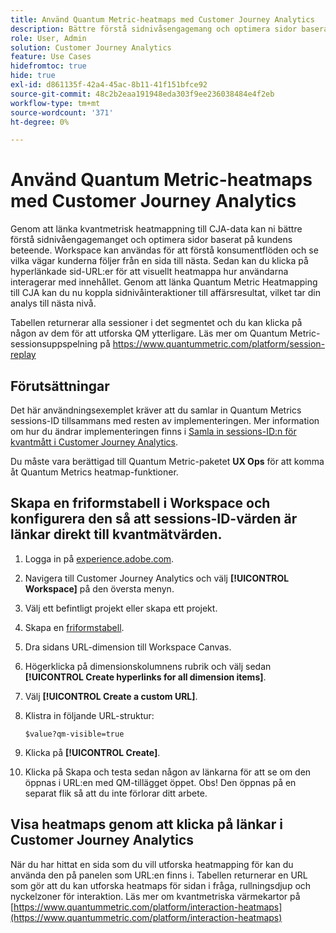 ```yaml
---
title: Använd Quantum Metric-heatmaps med Customer Journey Analytics
description: Bättre förstå sidnivåsengagemang och optimera sidor baserat på konsumentbeteenden med hjälp av kvantmetriska heatmappdata.
role: User, Admin
solution: Customer Journey Analytics
feature: Use Cases
hidefromtoc: true
hide: true
exl-id: d861135f-42a4-45ac-8b11-41f151bfce92
source-git-commit: 48c2b2eaa191948eda303f9ee236038484e4f2eb
workflow-type: tm+mt
source-wordcount: '371'
ht-degree: 0%

---
```


# Använd Quantum Metric-heatmaps med Customer Journey Analytics

Genom att länka kvantmetrisk heatmappning till CJA-data kan ni bättre förstå sidnivåengagemanget och optimera sidor baserat på kundens beteende. Workspace kan användas för att förstå konsumentflöden och se vilka vägar kunderna följer från en sida till nästa. Sedan kan du klicka på hyperlänkade sid-URL:er för att visuellt heatmappa hur användarna interagerar med innehållet.  Genom att länka Quantum Metric Heatmapping till CJA kan du nu koppla sidnivåinteraktioner till affärsresultat, vilket tar din analys till nästa nivå.

Tabellen returnerar alla sessioner i det segmentet och du kan klicka på någon av dem för att utforska QM ytterligare.  Läs mer om Quantum Metric-sessionsuppspelning på https://www.quantummetric.com/platform/session-replay

## Förutsättningar

Det här användningsexemplet kräver att du samlar in Quantum Metrics sessions-ID tillsammans med resten av implementeringen. Mer information om hur du ändrar implementeringen finns i [Samla in sessions-ID:n för kvantmått i Customer Journey Analytics](collect-session-id.md).

Du måste vara berättigad till Quantum Metric-paketet **UX Ops** för att komma åt Quantum Metrics heatmap-funktioner.

## Skapa en friformstabell i Workspace och konfigurera den så att sessions-ID-värden är länkar direkt till kvantmätvärden.

1. Logga in på [experience.adobe.com](https://experience.adobe.com).
1. Navigera till Customer Journey Analytics och välj **[!UICONTROL Workspace]** på den översta menyn.
1. Välj ett befintligt projekt eller skapa ett projekt.
1. Skapa en [friformstabell](/help/analysis-workspace/visualizations/freeform-table/freeform-table.md).
1. Dra sidans URL-dimension till Workspace Canvas.
1. Högerklicka på dimensionskolumnens rubrik och välj sedan **[!UICONTROL Create hyperlinks for all dimension items]**.
1. Välj **[!UICONTROL Create a custom URL]**.
1. Klistra in följande URL-struktur:

   ```
   $value?qm-visible=true
   ```

1. Klicka på **[!UICONTROL Create]**.

1. Klicka på Skapa och testa sedan någon av länkarna för att se om den öppnas i URL:en med QM-tillägget öppet. Obs! Den öppnas på en separat flik så att du inte förlorar ditt arbete.


## Visa heatmaps genom att klicka på länkar i Customer Journey Analytics

När du har hittat en sida som du vill utforska heatmapping för kan du använda den på panelen som URL:en finns i. Tabellen returnerar en URL som gör att du kan utforska heatmaps för sidan i fråga, rullningsdjup och nyckelzoner för interaktion.  Läs mer om kvantmetriska värmekartor på [https://www.quantummetric.com/platform/interaction-heatmaps](https://www.quantummetric.com/platform/interaction-heatmaps)


